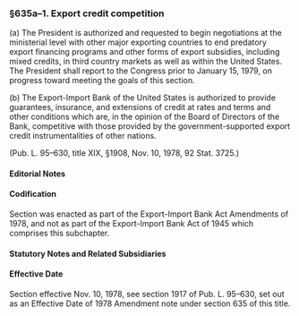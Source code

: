 ### §635a–1. Export credit competition ###

(a) The President is authorized and requested to begin negotiations at the ministerial level with other major exporting countries to end predatory export financing programs and other forms of export subsidies, including mixed credits, in third country markets as well as within the United States. The President shall report to the Congress prior to January 15, 1979, on progress toward meeting the goals of this section.

(b) The Export-Import Bank of the United States is authorized to provide guarantees, insurance, and extensions of credit at rates and terms and other conditions which are, in the opinion of the Board of Directors of the Bank, competitive with those provided by the government-supported export credit instrumentalities of other nations.

(Pub. L. 95–630, title XIX, §1908, Nov. 10, 1978, 92 Stat. 3725.)

#### **Editorial Notes** ####

#### Codification ####

Section was enacted as part of the Export-Import Bank Act Amendments of 1978, and not as part of the Export-Import Bank Act of 1945 which comprises this subchapter.

#### **Statutory Notes and Related Subsidiaries** ####

#### Effective Date ####

Section effective Nov. 10, 1978, see section 1917 of Pub. L. 95–630, set out as an Effective Date of 1978 Amendment note under section 635 of this title.